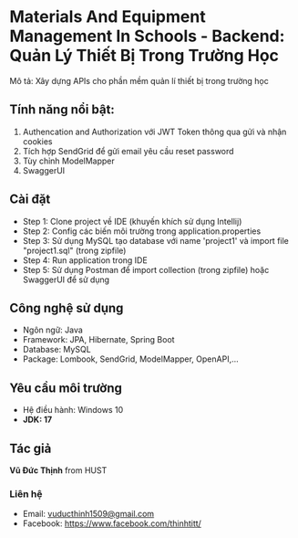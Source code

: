 # Materials And Equipment Management In Schools - Backend: Quản Lý Thiết Bị Trong Trường Học

Mô tả: Xây dựng APIs cho phần mềm quản lí thiết bị trong trường học

## Tính năng nổi bật:
1. Authencation and Authorization với JWT Token thông qua gửi và nhận cookies
2. Tích hợp SendGrid để gửi email yêu cầu reset password
3. Tùy chỉnh ModelMapper
4. SwaggerUI

## Cài đặt
- Step 1: Clone project về IDE (khuyến khích sử dụng Intellij)
- Step 2: Config các biến môi trường trong application.properties
- Step 3: Sử dụng MySQL tạo database với name 'project1' và import file "project1.sql" (trong zipfile)
- Step 4: Run application trong IDE
- Step 5: Sử dụng Postman để import collection (trong zipfile) hoặc SwaggerUI để sử dụng

## Công nghệ sử dụng
- Ngôn ngữ: Java
- Framework: JPA, Hibernate, Spring Boot
- Database: MySQL
- Package: Lombook, SendGrid, ModelMapper, OpenAPI,...

## Yêu cầu môi trường
- Hệ điều hành: Windows 10
- **JDK: 17**

## Tác giả
**Vũ Đức Thịnh** from HUST

### Liên hệ
- Email: vuducthinh1509@gmail.com
- Facebook: https://www.facebook.com/thinhtitt/
